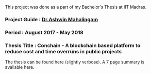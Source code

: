 This project was done as a part of my Bachelor's Thesis at IIT Madras.

### Project Guide : [Dr.Ashwin Mahalingam](www.facebook.com)

### Period : August 2017 - May 2018

### Thesis Title : Conchain - A blockchain based platform to reduce cost and time overruns in public projects

The thesis can be found here (slightly verbose). A 7 page summary is available here.


